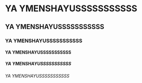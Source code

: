 # YA YMENSHAYUSSSSSSSSSSS
## YA YMENSHAYUSSSSSSSSSSS
### YA YMENSHAYUSSSSSSSSSSS
#### YA YMENSHAYUSSSSSSSSSSS
##### YA YMENSHAYUSSSSSSSSSSS
###### YA YMENSHAYUSSSSSSSSSSS
